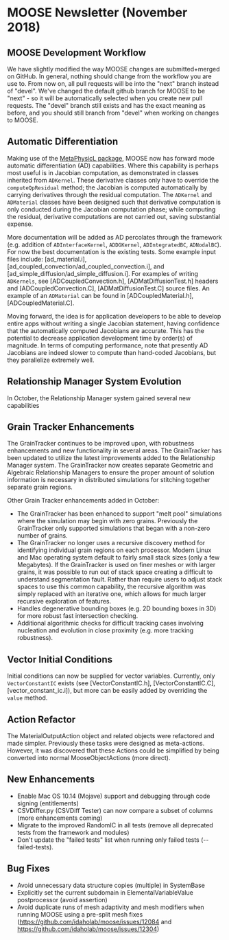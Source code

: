 # MOOSE Newsletter (November 2018)

## MOOSE Development Workflow

We have slightly modified the way MOOSE changes are submitted+merged on GitHub. In general,
nothing should change from the workflow you are use to.  From now on, all pull requests will be
into the "next" branch instead of "devel".  We've changed the default github branch for MOOSE to
be "next" - so it will be automatically selected when you create new pull requests. The "devel"
branch still exists and has the exact meaning as before, and you should still branch from "devel"
when working on changes to MOOSE.

## Automatic Differentiation

Making use of the
[MetaPhysicL package](https://github.com/roystgnr/MetaPhysicL), MOOSE now has
forward mode automatic differentiation (AD) capabilities. Where this capability is perhaps most
useful is in Jacobian computation, as demonstrated in classes inherited from
`ADKernel`. These derivative classes only have to override the
`computeQpResidual` method; the Jacobian is computed automatically by carrying
derivatives through the residual computation. The `ADKernel` and `ADMaterial`
classes have been designed such that derivative computation is only conducted
during the Jacobian computation phase; while computing the residual, derivative
computations are not carried out, saving substantial expense.

More documentation will be added as AD percolates through the framework
(e.g. addition of `ADInterfaceKernel`, `ADDGKernel`, `ADIntegratedBC`, `ADNodalBC`). For
now the best documentation is the existing tests. Some example input files include:
[ad_material.i], [ad_coupled_convection/ad_coupled_convection.i], and [ad_simple_diffusion/ad_simple_diffusion.i]. For
examples of writing `ADKernels`, see [ADCoupledConvection.h], [ADMatDiffusionTest.h]
headers and [ADCoupledConvection.C], [ADMatDiffusionTest.C] source files. An example
of an `ADMaterial` can be found in [ADCoupledMaterial.h], [ADCoupledMaterial.C].

Moving forward, the idea is for application developers to be able to develop
entire apps without writing a single Jacobian statement, having confidence that
the automatically computed Jacobians are accurate. This has the potential to
decrease application development time by order(s) of magnitude. In terms of
computing performance, note that presently AD
Jacobians are indeed slower to compute than hand-coded Jacobians, but they parallelize
extremely well.

## Relationship Manager System Evolution

In October, the Relationship Manager system gained several new
capabilities

## Grain Tracker Enhancements

The GrainTracker continues to be improved upon, with robustness
enhancements and new functionality in several areas. The GrainTracker
has been updated to utilize the latest improvements added to the Relationship
Manager system. The GrainTracker now creates separate Geometric and Algebraic
Relationship Managers to ensure the proper amount of solution information
is necessary in distributed simulations for stitching together separate
grain regions.

Other Grain Tracker enhancements added in October:

- The GrainTracker has been enhanced to support "melt pool" simulations
  where the simulation may begin with zero grains. Previously the GrainTracker
  only supported simulations that began with a non-zero number of grains.
- The GrainTracker no longer uses a recursive discovery method for identifying
  individual grain regions on each processor. Modern Linux and Mac operating system
  default to fairly small stack sizes (only a few Megabytes). If the GrainTracker
  is used on finer meshes or with larger grains, it was possible to run out of
  stack space creating a difficult to understand segmentation fault. Rather than
  require users to adjust stack spaces to use this common capability, the
  recursive algorithm was simply replaced with an iterative one, which
  allows for much larger recursive exploration of features.
- Handles degenerative bounding boxes (e.g. 2D bounding boxes in 3D) for
  more robust fast intersection checking.
- Additional algorithmic checks for difficult tracking cases involving nucleation
  and evolution in close proximity (e.g. more tracking robustness).

## Vector Initial Conditions

Initial conditions can now be supplied for vector variables. Currently, only
`VectorConstantIC` exists (see [VectorConstantIC.h], [VectorConstantIC.C],
[vector_constant_ic.i]), but more can be easily added by overriding the `value` method.

## Action Refactor

The MaterialOutputAction object and related objects were refactored and made
simpler. Previously these tasks were designed as meta-actions. However, it was
discovered that these Actions could be simplified by being converted into normal
MooseObjectActions (more direct).


## New Enhancements

- Enable Mac OS 10.14 (Mojave) support and debugging through code signing (entitlements)
- CSVDiffer.py (CSVDiff Tester) can now compare a subset of columns (more enhancements coming)
- Migrate to the improved RandomIC in all tests (remove all deprecated tests from the framework and modules)
- Don't update the "failed tests" list when running only failed tests (--failed-tests).

## Bug Fixes

- Avoid unnecessary data structure copies (multiple) in SystemBase
- Explicitly set the current subdomain in ElementalVariableValue postprocessor (avoid assertion)
- Avoid duplicate runs of mesh adaptivity and mesh modifiers when running MOOSE using a pre-split
  mesh fixes (https://github.com/idaholab/moose/issues/12084 and https://github.com/idaholab/moose/issues/12304)
